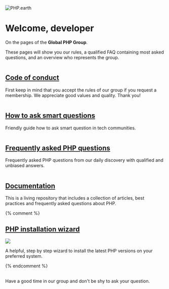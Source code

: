 <div class="ui computer tablet only grid">
  <div class="ui centered image"><img src="https://assets.php.earth/content/phpearth-mid.gif" alt="PHP.earth"></div>
</div>

<h1>Welcome, developer</h1>

<p class="pe-center">On the pages of the <strong>Global PHP Group</strong>.</p>

<p>These pages will show you our rules, a qualified FAQ containing most asked questions, and an overview who represents the group.</p>

<div class="ui three column stretched stackable grid">
  <div class="row">
    <div class="column">
    <div class="ui segment">
        <h2 class="pe-center"><a href="https://conduct.php.earth">Code of conduct</a></h2>
        <p>First keep in mind that you accept the rules of our group if you request a membership. We appreciate good values and quality. Thank you!</p>
    </div>
    </div>
    <div class="column">
    <div class="ui segment">
        <h2 class="pe-center"><a href="/questions">How to ask smart questions</a></h2>
        <p>Friendly guide how to ask smart question in tech communities.</p>
    </div>
    </div>
    <div class="column">
    <div class="ui segment">
        <h2 class="pe-center"><a href="https://docs.php.earth/faq">Frequently asked PHP questions</a></h2>
        <p>Frequently asked PHP questions from our daily discovery with qualified and unbiased answers.</p>
    </div>
    </div>
  </div>
  <div class="row">
    <div class="column">
      <div class="ui segment">
        <h2 class="pe-center"><a href="https://docs.php.earth">Documentation</a></h2>
        <p>This is a living repository that includes a collection of articles, best practices and frequently asked questions about PHP.</p>
      </div>
    </div>
    {% comment %}
    <div class="column">
      <div class="ui segment">
        <h2 class="pe-center"><a href="/install">PHP installation wizard</a></h2>
        <img class="ui small left floated image" src="https://assets.php.earth/content/wizard.png">
        <p>A helpful, step by step wizard to install the latest PHP versions on your preferred system.</p>
      </div>
    </div>
    {% endcomment %}
  </div>
</div>
<br>

<p>Have a good time in our group and don't be shy to ask your question.</p>
